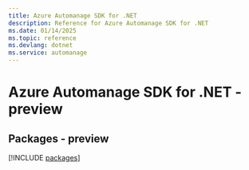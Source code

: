 ```yaml
---
title: Azure Automanage SDK for .NET
description: Reference for Azure Automanage SDK for .NET
ms.date: 01/14/2025
ms.topic: reference
ms.devlang: dotnet
ms.service: automanage
---
```

# Azure Automanage SDK for .NET - preview
## Packages - preview
[!INCLUDE [packages](automanage-index.md)]